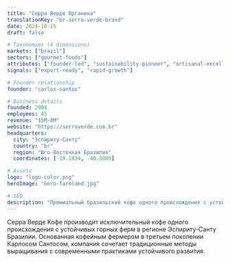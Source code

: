 ```yaml
---
title: "Серра Верде Органика"
translationKey: "br-serra-verde-brand"
date: 2024-10-15
draft: false

# Taxonomies (4 dimensions)
markets: ["brazil"]
sectors: ["gourmet-foods"]
attributes: ["founder-led", "sustainability-pioneer", "artisanal-excellence", "regional-icon"]
signals: ["export-ready", "rapid-growth"]

# Founder relationship
founder: "carlos-santos"

# Business details
founded: 2008
employees: 45
revenue: "$5M-8M"
website: "https://serraverde.com.br"
headquarters:
  city: "Эспириту-Санту"
  country: "br"
  region: "Юго-Восточная Бразилия"
  coordinates: [-19.1834, -40.3089]

# Assets
logo: "logo-color.png"
heroImage: "hero-farmland.jpg"

# SEO
description: "Премиальный бразильский кофе одного происхождения с устойчивых горных ферм в Эспириту-Санту"
---
```


Серра Верде Кофе производит исключительный кофе одного происхождения с устойчивых горных ферм в регионе Эспириту-Санту Бразилии. Основанная кофейным фермером в третьем поколении Карлосом Сантосом, компания сочетает традиционные методы выращивания с современными практиками устойчивого развития.
